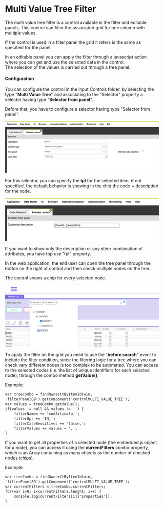 # Multi Value Tree Filter

The multi value tree filter is a control available in the filter and editable panels. This control can filter the associated grid for one column with multiple values.

If the control is used in a filter panel the grid it refers is the same as specified for the panel.

In an editable panel you can apply the filter through a javascript action where you can get and use the selected data in the control.\
The selection of the values is carried out through a tree panel.

#### Configuration

You can configure the control in the Input Controls folder, by selecting the type "**Multi Value Tree**" and associating to the "Selector" property a selector having type "**Selector from panel**".

Before that, you have to configure a selector having type "Selector from panel":

![](<../../../.gitbook/assets/image (15).png>)

For this selector, you can specify the **tpl** for the selected item; if not specified, the default behavior is showing in the chip the code + description for the node.

![](<../../../.gitbook/assets/image (10).png>)

If you want to show only the description or any other combination of attributes, you have top use "tpl" property.

In the web application, the end user can open the tree panel through the button on the right of control and then check multiple nodes on the tree.

The control shows a chip for every selected node.

![](<../../../.gitbook/assets/image (11) (1).png>)

To apply the filter on the grid you need to use the "**before search**" event to include the filter condition, since the filtering logic for a tree where you can check very different nodes is too complex to be automated. You can access to the selected codes (i.e. the list of unique identifiers for each selected node), through the combo method **getValue()**;

Example:

```
var treeCombo = findOwnerCtByItemId(win, 'filterPanel89').getComponent('controlMULTI_VALUE_TREE');
var values = treeCombo.getValue();
if(values != null && values != '') {
    filterNames += 'codArticolo,';
    filterOps += 'IN,';
    filterCaseSensitives += 'false,';
    filterValues += values + ',';
}
```

If you want to get all properties of a selected node (the embedded js object for a node), you can access it using the **currentFilters** combo property, which is an Array containing as many objects as the number of checked nodes (chips).&#x20;

Example:

```
var treeCombo = findOwnerCtByItemId(win, 'filterPanel89').getComponent('controlMULTI_VALUE_TREE');
var currentFilters = treeCombo.currentFilters;
for(var i=0; i<currentFilters.lenght; i++) {
    console.log(currentFilters[i]['properties']);
}
```
